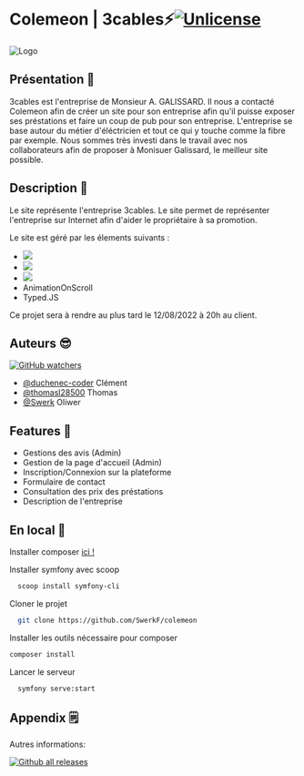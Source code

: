 
# Colemeon | 3cables⚡[![Unlicense](https://img.shields.io/badge/License-Unlicense-blue.svg)](https://unlicense.org/)





![Logo](https://cdn.discordapp.com/attachments/365974442939252736/1020388759537205309/unknown.png)

## Présentation 🎉
3cables est l'entreprise de Monsieur A. GALISSARD. Il nous a contacté Colemeon afin de créer un site pour son entreprise afin qu'il puisse exposer ses préstations et faire un coup de pub pour son entreprise.
L'entreprise se base autour du métier d'éléctricien et tout ce qui y touche comme la fibre par exemple. 
Nous sommes très investi dans le travail avec nos collaborateurs afin de proposer à Monisuer Galissard, le meilleur site possible.

## Description 📝

Le site représente l'entreprise 3cables. Le site permet de représenter l'entreprise sur Internet afin d'aider le propriétaire à sa promotion.

Le site est géré par les élements suivants : 
- ![](https://img.shields.io/badge/PHP-777BB4?style=for-the-badge&logo=php&logoColor=white)
- ![](https://img.shields.io/badge/connect-%2300843e.svg?style=for-the-badge&logo=symfony&logoColor=white)
- ![](https://img.shields.io/badge/Bootstrap-563D7C?style=for-the-badge&logo=bootstrap&logoColor=white)
- AnimationOnScroll
- Typed.JS


Ce projet sera à rendre au plus tard le 12/08/2022 à 20h au client. 
## Auteurs 😎
[![GitHub watchers](https://badgen.net/github/watchers/SwerkF/colemeon)](https://GitHub.com/Naereen/StrapDown.js/watchers/)
- [@duchenec-coder](https://github.com/duchenec-coder) Clément
- [@thomasl28500](https://github.com/thomasl28500) Thomas
- [@Swerk](https://github.com/SwerkF) Oliwer


## Features 🧠

- Gestions des avis (Admin)
- Gestion de la page d'accueil (Admin)
- Inscription/Connexion sur la plateforme
- Formulaire de contact
- Consultation des prix des préstations
- Description de l'entreprise


## En local 💾

Installer composer [ici !](https://getcomposer.org/download/)

Installer symfony avec scoop

```bash
  scoop install symfony-cli
```

Cloner le projet

```bash
  git clone https://github.com/SwerkF/colemeon
```

Installer les outils nécessaire pour composer

```bash
composer install
```

Lancer le serveur

```bash
  symfony serve:start
```


## Appendix 🗒️

Autres informations:

[![Github all releases](https://img.shields.io/github/downloads/Naereen/StrapDown.js/total.svg)](https://GitHub.com/Naereen/StrapDown.js/releases/)

